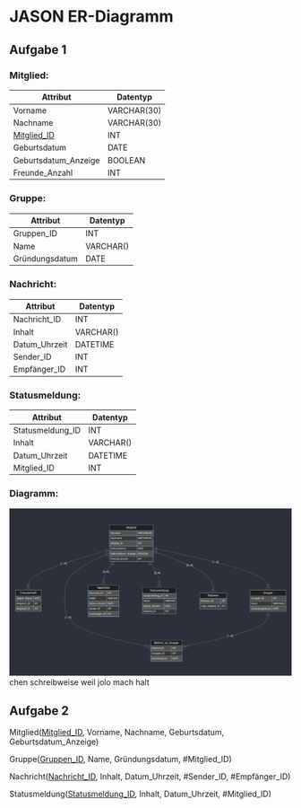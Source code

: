 # JASON ER-Diagramm
## Aufgabe 1

### Mitglied:
Attribut | Datentyp
--- | ---
Vorname	| VARCHAR(30)
Nachname | VARCHAR(30)
<u>Mitglied_ID</u> | INT
Geburtsdatum | DATE
Geburtsdatum_Anzeige | BOOLEAN
Freunde_Anzahl | INT

### Gruppe:
Attribut | Datentyp
--- | ---
Gruppen_ID | INT
Name | VARCHAR()
Gründungsdatum | DATE

### Nachricht:
Attribut | Datentyp
--- | ---
Nachricht_ID | INT
Inhalt | VARCHAR()
Datum_Uhrzeit | DATETIME
Sender_ID | INT
Empfänger_ID | INT

### Statusmeldung:
Attribut | Datentyp
--- | ---
Statusmeldung_ID | INT
Inhalt | VARCHAR()
Datum_Uhrzeit | DATETIME
Mitglied_ID | INT


### Diagramm:

![alt text](<Screenshot 2024-03-15 at 12.07.18.png>)
chen schreibweise weil jolo mach halt


## Aufgabe 2

Mitglied(<u>Mitglied_ID</u>, Vorname, Nachname, Geburtsdatum, Geburtsdatum_Anzeige)

Gruppe(<u>Gruppen_ID</u>, Name, Gründungsdatum, #Mitglied_ID)

Nachricht(<u>Nachricht_ID</u>, Inhalt, Datum_Uhrzeit, #Sender_ID, #Empfänger_ID)

Statusmeldung(<u>Statusmeldung_ID</u>, Inhalt, Datum_Uhrzeit, #Mitglied_ID)

